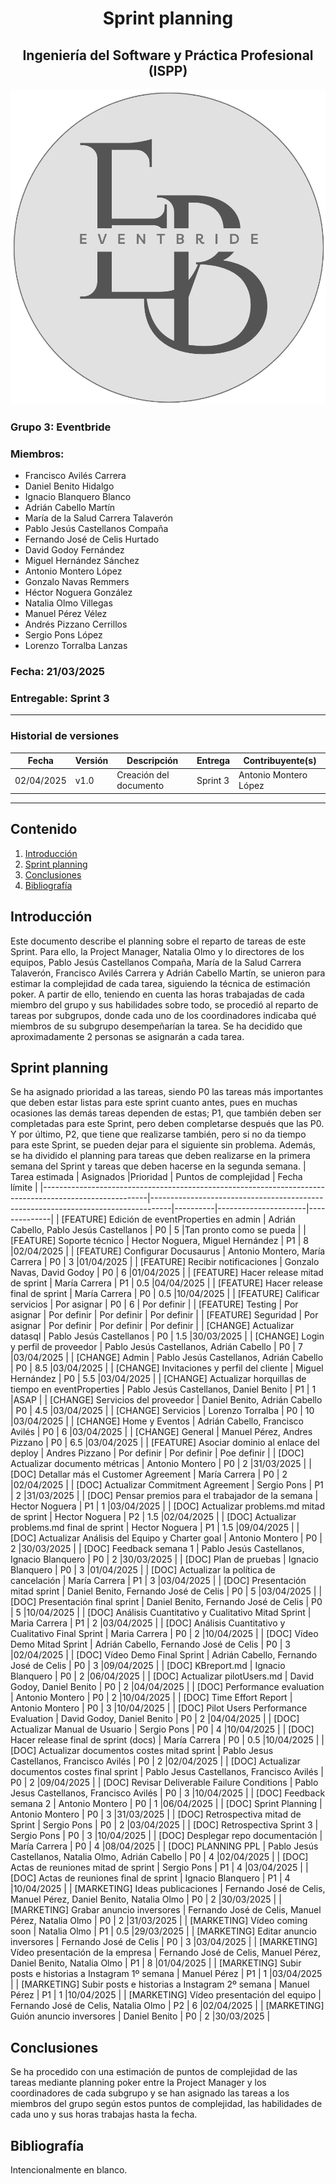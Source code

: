 # <center>Sprint planning</center>
## <center>Ingeniería del Software y Práctica Profesional (ISPP)</center>
<center><img src="..\img\Eventbride.png"></center>

### Grupo 3: Eventbride

### Miembros:
- Francisco Avilés Carrera
- Daniel Benito Hidalgo
- Ignacio Blanquero Blanco
- Adrián Cabello Martín
- María de la Salud Carrera Talaverón
- Pablo Jesús Castellanos Compaña
- Fernando José de Celis Hurtado
- David Godoy Fernández
- Miguel Hernández Sánchez
- Antonio Montero López
- Gonzalo Navas Remmers
- Héctor Noguera González
- Natalia Olmo Villegas
- Manuel Pérez Vélez
- Andrés Pizzano Cerrillos
- Sergio Pons López
- Lorenzo Torralba Lanzas

### Fecha: 21/03/2025

### Entregable: Sprint 3

---

### Historial de versiones

| Fecha      | Versión | Descripción                                | Entrega  | Contribuyente(s)                    |
|------------|---------|--------------------------------------------|----------|-------------------------------------|
| 02/04/2025 | v1.0    | Creación del documento | Sprint 3 | Antonio Montero López               |
---

## Contenido
1. [Introducción](#intro)
2. [Sprint planning](#id1)
3. [Conclusiones](#concl)
4. [Bibliografía](#bib)


<div id='intro'></div>

## Introducción

Este documento describe el planning sobre el reparto de tareas de este Sprint. Para ello, la Project Manager, Natalia Olmo y lo directores de los equipos, Pablo Jesús Castellanos Compaña, María de la Salud Carrera Talaverón, Francisco Avilés Carrera y Adrián Cabello Martín, se unieron para estimar la complejidad de cada tarea, siguiendo la técnica de estimación poker. A partir de ello, teniendo en cuenta las horas trabajadas de cada miembro del grupo y sus habilidades sobre todo, se procedió al reparto de tareas por subgrupos, donde cada uno de los coordinadores indicaba qué miembros de su subgrupo desempeñarían la tarea. Se ha decidido que aproximadamente 2 personas se asignarán a cada tarea.
<div id='id1'></div>

## Sprint planning
Se ha asignado prioridad a las tareas, siendo P0 las tareas más importantes que deben estar listas para este sprint cuanto antes, pues en muchas ocasiones las demás tareas dependen de estas; P1, que también deben ser completadas para este Sprint, pero deben completarse después que las P0. Y por último, P2, que tiene que realizarse también, pero si no da tiempo para este Sprint, se pueden dejar para el siguiente sin problema. Además, se ha dividido el planning para tareas que deben realizarse en la primera semana del Sprint y tareas que deben hacerse en la segunda semana.
| Tarea estimada                                                                                         | Asignados                                                                         |Prioridad | Puntos de complejidad | Fecha límite |
|--------------------------------------------------------------------------------------------------------|-----------------------------------------------------------------------------------|----------|----------------------|--------------|
| [FEATURE] Edición de eventProperties en admin                                                                            | Adrián Cabello, Pablo Jesús Castellanos                                                          | P0       | 5                    |Tan pronto como se pueda    |
| [FEATURE] Soporte técnico                                                                            | Hector Noguera, Miguel Hernández                                                          | P1       | 8                    |02/04/2025    |
| [FEATURE] Configurar Docusaurus                                                                            | Antonio Montero, María Carrera                                                          | P0       | 3                    |01/04/2025    |
| [FEATURE] Recibir notificaciones                                                                            | Gonzalo Navas, David Godoy                                                          | P0       | 6                    |01/04/2025    |
| [FEATURE] Hacer release mitad de sprint                                                                            | María Carrera                                                          | P1       | 0.5                    |04/04/2025    |
| [FEATURE] Hacer release final de sprint                                                                            | María Carrera                                                          | P0       | 0.5                    |10/04/2025    |
| [FEATURE] Calificar servicios                                                                            | Por asignar                                                         | P0       | 6                    | Por definir   |
| [FEATURE] Testing                                                                            | Por asignar                                                         | Por definir       | Por definir                     | Por definir    |
| [FEATURE] Seguridad                                                                            | Por asignar                                                         | Por definir       | Por definir                    | Por definir   |
| [CHANGE] Actualizar datasql                                           | Pablo Jesús Castellanos                          | P0       | 1.5                    |30/03/2025    |
| [CHANGE] Login y perfil de proveedor                                                                    | Pablo Jesús Castellanos, Adrián Cabello                                            | P0       | 7                    |03/04/2025    |
| [CHANGE] Admin                                                                    | Pablo Jesús Castellanos, Adrián Cabello                                            | P0       | 8.5                    |03/04/2025    |
| [CHANGE] Invitaciones y perfil del cliente                                                                    | Miguel Hernández                                            | P0       | 5.5                    |03/04/2025    |
| [CHANGE] Actualizar horquillas de tiempo en eventProperties                                                                    | Pablo Jesús Castellanos, Daniel Benito                                            | P1       | 1                    |ASAP    |
| [CHANGE] Servicios del proveedor                                                                   | Daniel Benito, Adrián Cabello                                            | P0       | 4.5                    |03/04/2025    |
| [CHANGE] Servicios                                                                    | Lorenzo Torralba                                            | P0       | 10                    |03/04/2025    |
| [CHANGE] Home y Eventos                                                                    | Adrián Cabello, Francisco Avilés                                            | P0       | 6                    |03/04/2025    |
| [CHANGE] General                                                                    | Manuel Pérez, Andres Pizzano                                            | P0       | 6.5                    |03/04/2025    |
| [FEATURE] Asociar dominio al enlace del deploy                                                                            | Andres Pizzano                                                         | Por definir       | Por definir                    | Poe definir   |
| [DOC] Actualizar documento métricas                                                                  | Antonio Montero                                                                 | P0       | 2                    |31/03/2025    |
| [DOC] Detallar más el Customer Agreement                                                                  | María Carrera                                                                 | P0       | 2                    |02/04/2025    |
| [DOC] Actualizar Commitment Agreement                                                                  | Sergio Pons                                                                 | P1       | 2                    |31/03/2025    |
| [DOC] Pensar premios para el trabajador de la semana                                                                  | Hector Noguera                                                                | P1       | 1                    |03/04/2025    |
| [DOC] Actualizar problems.md mitad de sprint                                                                  | Hector Noguera                                                                | P2       | 1.5                    |02/04/2025    |
| [DOC] Actualizar problems.md final de sprint                                                                  | Hector Noguera                                                                | P1       | 1.5                    |09/04/2025    |
| [DOC] Actualizar Análisis del Equipo y Charter goal                                                                  | Antonio Montero                                                                 | P0       | 2                    |30/03/2025    |
| [DOC] Feedback semana 1                                                                  | Pablo Jesús Castellanos, Ignacio Blanquero                                                                 | P0       | 2                    |30/03/2025    |
| [DOC] Plan de pruebas                                                                  | Ignacio Blanquero                                                                 | P0       | 3                    |01/04/2025    |
| [DOC] Actualizar la política de cancelación                                                                  | María Carrera                                                                 | P1       | 3                    |03/04/2025    |
| [DOC] Presentación mitad sprint                                                                  | Daniel Benito, Fernando José de Celis                                                                 | P0       | 5                    |03/04/2025    |
| [DOC] Presentación final sprint                                                                  | Daniel Benito, Fernando José de Celis                                                                 | P0       | 5                    |10/04/2025    |
| [DOC] Análisis Cuantitativo y Cualitativo Mitad Sprint                                                                  | Maria Carrera                                                                 | P1       | 2                    |03/04/2025    |
| [DOC] Análisis Cuantitativo y Cualitativo Final Sprint                                                                  | Maria Carrera                                                                 | P0       | 2                    |10/04/2025    |
| [DOC] Vídeo Demo Mitad Sprint                                                                  | Adrián Cabello, Fernando José de Celis                                                                 | P0       | 3                    |02/04/2025    |
| [DOC] Vídeo Demo Final Sprint                                                                  | Adrián Cabello, Fernando José de Celis                                                                 | P0       | 3                    |09/04/2025    |
| [DOC] KBreport.md                                                                  | Ignacio Blanquero                                                                 | P0       | 2                    |06/04/2025    |
| [DOC] Actualizar pilotUsers.md                                                                  | David Godoy, Daniel Benito                                                                 | P0       | 2                    |04/04/2025    |
| [DOC] Performance evaluation                                                                  | Antonio Montero                                                                 | P0       | 2                    |10/04/2025    |
| [DOC] Time Effort Report                                                                  | Antonio Montero                                                                 | P0       | 3                    |10/04/2025    |
| [DOC] Pilot Users Performance Evaluation                                                                  | David Godoy, Daniel Benito                                                                 | P0       | 2                    |04/04/2025    |
| [DOC] Actualizar Manual de Usuario                                                                  | Sergio Pons                                                                 | P0       | 4                    |10/04/2025    |
| [DOC] Hacer release final de sprint (docs)                                                                           | María Carrera                                                          | P0       | 0.5                    |10/04/2025    |
| [DOC] Actualizar documentos costes mitad sprint                                                                  | Pablo Jesus Castellanos, Francisco Avilés                                                                 | P0       | 2                    |02/04/2025    |
| [DOC] Actualizar documentos costes final sprint                                                                  | Pablo Jesus Castellanos, Francisco Avilés                                                                 | P0       | 2                    |09/04/2025    |
| [DOC] Revisar Deliverable Failure Conditions                                                                  | Pablo Jesus Castellanos, Francisco Avilés                                                                 | P0       | 3                    |10/04/2025    |
| [DOC] Feedback semana 2                                                                  | Antonio Montero                                                                 | P0       | 1                    |06/04/2025    |
| [DOC] Sprint Planning                                                                  | Antonio Montero                                                                 | P0       | 3                    |31/03/2025    |
| [DOC] Retrospectiva mitad de Sprint                                                                   | Sergio Pons                                                                 | P0       | 2                    |03/04/2025    |
| [DOC] Retrospectiva Sprint 3                                                                   | Sergio Pons                                                                 | P0       | 3                    |10/04/2025    |
| [DOC] Desplegar repo documentación                                                                  | María Carrera                                                                 | P0       | 4                    |08/04/2025    |
| [DOC] PLANNING PPL                                                                  | Pablo Jesús Castellanos, Natalia Olmo, Adrián Cabello                                                                 | P0       | 4                    |02/04/2025    |
| [DOC] Actas de reuniones mitad de sprint                                                                  | Sergio Pons                                                                 | P1       | 4                    |03/04/2025    |
| [DOC] Actas de reuniones final de sprint                                                                  | Ignacio Blanquero                                                                 | P1       | 4                    |10/04/2025    |
| [MARKETING] Ideas publicaciones                                                                         | Fernando José de Celis, Manuel Pérez, Daniel Benito, Natalia Olmo             | P0       | 2                    |30/03/2025    |
| [MARKETING] Grabar anuncio inversores                                                                         | Fernando José de Celis, Manuel Pérez, Natalia Olmo             | P0       | 2                    |31/03/2025    |
| [MARKETING] Vídeo coming soon                                                                         | Natalia Olmo             | P1       | 0.5                    |29/03/2025    |
| [MARKETING] Editar anuncio inversores                                                                         | Fernando José de Celis             | P0       | 3                    |03/04/2025    |
| [MARKETING] Vídeo presentación de la empresa                                                                         | Fernando José de Celis, Manuel Pérez, Daniel Benito, Natalia Olmo             | P1       | 8                    |01/04/2025    |
| [MARKETING] Subir posts e historias a Instagram 1º semana                                                                         | Manuel Pérez             | P1       | 1                    |03/04/2025    |
| [MARKETING] Subir posts e historias a Instagram 2º semana                                                                         | Manuel Pérez             | P1       | 1                    |10/04/2025    |
| [MARKETING] Vídeo presentación del equipo                                                                         | Fernando José de Celis, Natalia Olmo             | P2       | 6                    |02/04/2025    |
| [MARKETING] Guión anuncio inversores                                                                         | Daniel Benito             | P0       | 2                    |30/03/2025    |

<div id='concl'></div>

## Conclusiones
Se ha procedido con una estimación de puntos de complejidad de las tareas mediante planning poker entre la Project Manager y los coordinadores de cada subgrupo y se han asignado las tareas a los miembros del grupo según estos puntos de complejidad, las habilidades de cada uno y sus horas trabajas hasta la fecha.

<div id='bib'></div>

## Bibliografía

Intencionalmente en blanco.
